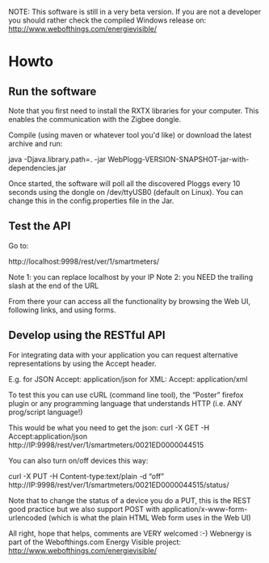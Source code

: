 NOTE: This software is still in a very beta version. If you are not a developer you should rather check the compiled Windows release on: http://www.webofthings.com/energievisible/

# Howto #

## Run the software ##
Note that you first need to install the RXTX libraries for your computer. This
enables the communication with the Zigbee dongle.

Compile (using maven or whatever tool you'd like)
or download the latest archive and run:

java -Djava.library.path=. -jar
WebPlogg-VERSION-SNAPSHOT-jar-with-dependencies.jar


Once started, the software will poll all the discovered Ploggs every 10
seconds using the dongle on /dev/ttyUSB0 (default on Linux). You can
change this in the config.properties file in the Jar.

## Test the API ##

Go to:

http://localhost:9998/rest/ver/1/smartmeters/

Note 1: you can replace localhost by your IP
Note 2: you NEED the trailing slash at the end of the URL

From there your can access all the functionality by browsing the Web UI,
following links, and using forms.

## Develop using the RESTful API ##

For integrating data with your application you can request alternative
representations by using the Accept header.

E.g. for JSON Accept: application/json
for XML: Accept: application/xml

To test this you can use cURL (command line tool), the “Poster” firefox
plugin or any programming language that understands HTTP (i.e. ANY
prog/script language!)

This would be what you need to get the json:
curl -X GET -H Accept:application/json
http://IP:9998/rest/ver/1/smartmeters/0021ED0000044515

You can also turn on/off devices this way:

curl -X PUT -H Content-type:text/plain -d “off”
http://IP:9998/rest/ver/1/smartmeters/0021ED0000044515/status/

Note that to change the status of a device you do a PUT, this is the
REST good practice but we also support POST with
application/x-www-form-urlencoded
(which is what the plain HTML Web form uses in the Web UI)

All right, hope that helps, comments are VERY welcomed :-)
Webnergy is part of the Webofthings.com Energy Visible project:
http://www.webofthings.com/energievisible/